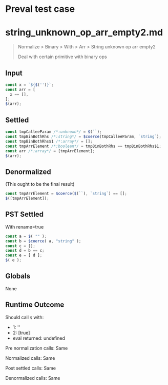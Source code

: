 # Preval test case

# string_unknown_op_arr_empty2.md

> Normalize > Binary > With > Arr > String unknown op arr empty2
>
> Deal with certain primitive with binary ops

## Input

`````js filename=intro
const x = `${$('')}`;
const arr = [
  x == [],
];
$(arr);
`````


## Settled


`````js filename=intro
const tmpCalleeParam /*:unknown*/ = $(``);
const tmpBinBothRhs /*:string*/ = $coerce(tmpCalleeParam, `string`);
const tmpBinBothRhs$1 /*:array*/ = [];
const tmpArrElement /*:boolean*/ = tmpBinBothRhs == tmpBinBothRhs$1;
const arr /*:array*/ = [tmpArrElement];
$(arr);
`````


## Denormalized
(This ought to be the final result)

`````js filename=intro
const tmpArrElement = $coerce($(``), `string`) == [];
$([tmpArrElement]);
`````


## PST Settled
With rename=true

`````js filename=intro
const a = $( "" );
const b = $coerce( a, "string" );
const c = [];
const d = b == c;
const e = [ d ];
$( e );
`````


## Globals


None


## Runtime Outcome


Should call `$` with:
 - 1: ''
 - 2: [true]
 - eval returned: undefined

Pre normalization calls: Same

Normalized calls: Same

Post settled calls: Same

Denormalized calls: Same
